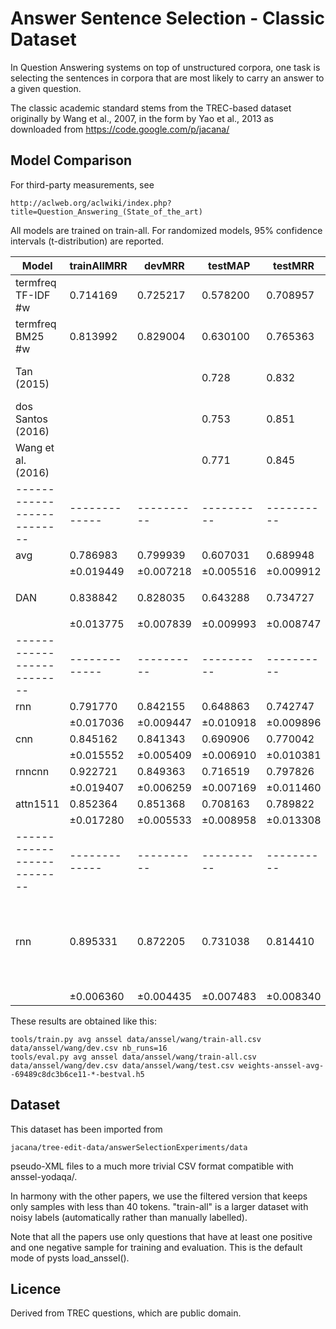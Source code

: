 Answer Sentence Selection - Classic Dataset
===========================================

In Question Answering systems on top of unstructured corpora, one task is
selecting the sentences in corpora that are most likely to carry an answer
to a given question.

The classic academic standard stems from the TREC-based dataset originally
by Wang et al., 2007, in the form by Yao et al., 2013 as downloaded from
https://code.google.com/p/jacana/

Model Comparison
----------------

For third-party measurements, see

	http://aclweb.org/aclwiki/index.php?title=Question_Answering_(State_of_the_art)

All models are trained on train-all.  For randomized models, 95% confidence
intervals (t-distribution) are reported.

| Model                    | trainAllMRR | devMRR   | testMAP  | testMRR  | settings
|--------------------------|-------------|----------|----------|----------|---------
| termfreq TF-IDF #w       | 0.714169    | 0.725217 | 0.578200 | 0.708957 | ``freq_mode='tf'``
| termfreq BM25 #w         | 0.813992    | 0.829004 | 0.630100 | 0.765363 | (defaults)
| Tan (2015)               |             |          | 0.728    | 0.832    | QA-LSTM/CNN+attention; state-of-art 2015
| dos Santos (2016)        |             |          | 0.753    | 0.851    | Attentive Pooling CNN; state-of-art 2016
| Wang et al. (2016)       |             |          | 0.771    | 0.845    | Lexical Decomposition and Composition; state-of-art 2016
|--------------------------|-------------|----------|----------|----------|---------
| avg                      | 0.786983    | 0.799939 | 0.607031 | 0.689948 | (defaults)
|                          |±0.019449    |±0.007218 |±0.005516 |±0.009912 |
| DAN                      | 0.838842    | 0.828035 | 0.643288 | 0.734727 | ``inp_e_dropout=0`` ``inp_w_dropout=1/3`` ``deep=2`` ``pact='relu'``
|                          |±0.013775    |±0.007839 |±0.009993 |±0.008747 |
|--------------------------|-------------|----------|----------|----------|---------
| rnn                      | 0.791770    | 0.842155 | 0.648863 | 0.742747 | (defaults)
|                          |±0.017036    |±0.009447 |±0.010918 |±0.009896 |
| cnn                      | 0.845162    | 0.841343 | 0.690906 | 0.770042 | (defaults)
|                          |±0.015552    |±0.005409 |±0.006910 |±0.010381 |
| rnncnn                   | 0.922721    | 0.849363 | 0.716519 | 0.797826 | (defaults)
|                          |±0.019407    |±0.006259 |±0.007169 |±0.011460 |
| attn1511                 | 0.852364    | 0.851368 | 0.708163 | 0.789822 | (defaults)
|                          |±0.017280    |±0.005533 |±0.008958 |±0.013308 |
|--------------------------|-------------|----------|----------|----------|---------
| rnn                      | 0.895331    | 0.872205 | 0.731038 | 0.814410 | Ubuntu transfer learning (``ptscorer=B.dot_ptscorer`` ``pdim=1`` ``inp_e_dropout=0`` ``dropout=0`` ``balance_class=True`` ``adapt_ubuntu=True`` ``vocabt='ubuntu'`` ``opt='rmsprop'``)
|                          |±0.006360    |±0.004435 |±0.007483 |±0.008340 |

These results are obtained like this:

	tools/train.py avg anssel data/anssel/wang/train-all.csv data/anssel/wang/dev.csv nb_runs=16
	tools/eval.py avg anssel data/anssel/wang/train-all.csv data/anssel/wang/dev.csv data/anssel/wang/test.csv weights-anssel-avg--69489c8dc3b6ce11-*-bestval.h5


Dataset
-------

This dataset has been imported from

	jacana/tree-edit-data/answerSelectionExperiments/data

pseudo-XML files to a much more trivial CSV format compatible with anssel-yodaqa/.

In harmony with the other papers, we use the filtered version that keeps
only samples with less than 40 tokens.  "train-all" is a larger dataset with
noisy labels (automatically rather than manually labelled).

Note that all the papers use only questions that have at least one positive
and one negative sample for training and evaluation.  This is the default
mode of pysts load_anssel().

Licence
-------

Derived from TREC questions, which are public domain.
